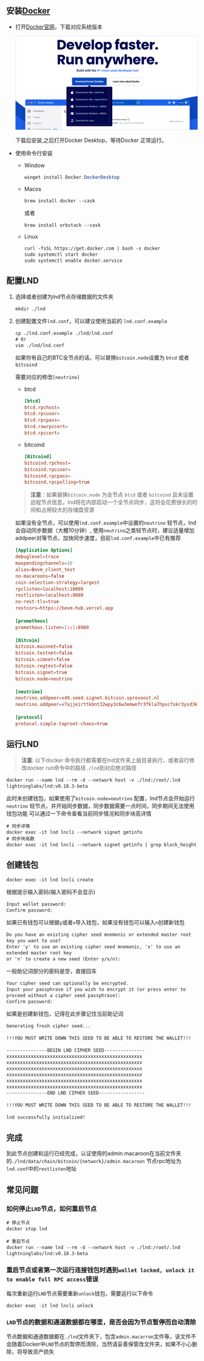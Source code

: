 ## 安装[Docker](https://www.docker.com/)

- 打开[Docker官网](https://www.docker.com/)，下载对应系统版本

  ![image-20241128wGu4uZRu@2x](../assets/images/image-20241128wGu4uZRu@2x.png)

  下载后安装,之后打开Docker Desktop，等待Docker 正常运行。

- 使用命令行安装

  - Window

    ```powershell
    winget install Docker.DockerDesktop
    ```

  - Macos

    ```shell
    brew install docker --cask
    ```

    或者

    ```shell
    brew install orbstack --cask
    ```

    

  - Linux

    ```shell
    curl -fsSL https://get.docker.com | bash -s docker
    sudo systemctl start docker
    sudo systemctl enable docker.service
    ```


## 配置LND

1. 选择或者创建为lnd节点存储数据的文件夹

   ```shell
   mkdir ./lnd 
   ```

   

2. 创建配置文件`lnd.conf`，可以建议使用当前的 `lnd.conf.example`

    ```shell
    cp ./lnd.conf.example ./lnd/lnd.conf
    # Or
    vim ./lnd/lnd.conf
    ```

    如果你有自己的BTC全节点的话，可以替换`bitcoin.node`设置为 `btcd` 或者 `bitcoind`

    需要对应的修改`[neutrino]` 

    - btcd

      ```toml
      [btcd]
      btcd.rpchost=
      btcd.rpcuser=
      btcd.rpcpass=
      btcd.rawrpccert=
      btcd.rpccert=
      ```

      

    - bitcoind

      ``` toml
      [Bitcoind]
      bitcoind.rpchost=
      bitcoind.rpcuser=
      bitcoind.rpcpass=
      bitcoind.rpcpolling=true
      ```

    > **注意**：如果替换`bitcoin.node` 为全节点 `btcd` 或者 `bitcoind` 且未设置远程节点信息，lnd将在内部启动一个全节点同步，这将会花费很长的时间和占用较大的存储盘资源

    

    如果没有全节点，可以使用`lnd.conf.example`中设置的`neutrino` 轻节点，lnd会自动同步数据（大概10分钟）, 使用`neutrino`之类轻节点时，建议适量增加addpeer对等节点，加快同步速度，目前`lnd.conf.example`中已有推荐

    ```toml
    [Application Options]
    debuglevel=trace
    maxpendingchannels=10
    alias=Bevm_client_test
    no-macaroons=false
    coin-selection-strategy=largest
    rpclisten=localhost:10009
    restlisten=localhost:8080
    no-rest-tls=true
    restcors=https://bevm-hub.vercel.app  
    
    [prometheus]
    prometheus.listen=[::]:8989
    
    [Bitcoin]
    bitcoin.mainnet=false
    bitcoin.testnet=false
    bitcoin.simnet=false
    bitcoin.regtest=false
    bitcoin.signet=true
    bitcoin.node=neutrino
    
    [neutrino]
    neutrino.addpeer=x49.seed.signet.bitcoin.sprovoost.nl
    neutrino.addpeer=v7ajjeirttkbnt32wpy3c6w3emwnfr3fkla7hpxcfokr3ysd3kqtzmqd.onion:38333
    
    [protocol]
    protocol.simple-taproot-chans=true
    ```

## 运行LND

> **注意**: 以下docker 命令执行都需要在lnd文件夹上层目录执行，或者自行修改docker run命令中的路径`./lnd`到对应绝对路径

```shell
docker run --name lnd --rm -d --network host -v ./lnd:/root/.lnd lightninglabs/lnd:v0.18.3-beta
```

此时未创建钱包，如果使用了`bitcoin.node=neutrino` 配置，lnd节点会开始运行`neutrino` 轻节点，并开始同步数据，同步数据需要一点时间，同步期间无法使用钱包功能
可以通过一下命令查看当前同步情况和同步块高详情

```shell
# 同步详情
docker exec -it lnd lncli --network signet getinfo
# 同步块高数
docker exec -it lnd lncli --network signet getinfo | grep block_height
```

## 创建钱包

```shell
docker exec -it lnd lncli create
```

根据提示输入密码(输入密码不会显示)

```shell
Input wallet password:
Confirm password:
```

如果已有钱包可以根据`y`或者`x`导入钱包，如果没有钱包可以输入`n`创建新钱包

``` shell
Do you have an existing cipher seed mnemonic or extended master root key you want to use?
Enter 'y' to use an existing cipher seed mnemonic, 'x' to use an extended master root key
or 'n' to create a new seed (Enter y/x/n):
```

一般助记词部分的密码是空，直接回车

```shell
Your cipher seed can optionally be encrypted.
Input your passphrase if you wish to encrypt it (or press enter to proceed without a cipher seed passphrase):
Confirm password:
```

如果是创建新钱包，记得在此步骤记住当前助记词

```shell
Generating fresh cipher seed...

!!!YOU MUST WRITE DOWN THIS SEED TO BE ABLE TO RESTORE THE WALLET!!!

---------------BEGIN LND CIPHER SEED---------------
xxxxxxxxxxxxxxxxxxxxxxxxxxxxxxxxxxxxxxxxxxxxxxxxxx
xxxxxxxxxxxxxxxxxxxxxxxxxxxxxxxxxxxxxxxxxxxxxxxxxx
xxxxxxxxxxxxxxxxxxxxxxxxxxxxxxxxxxxxxxxxxxxxxxxxxx
xxxxxxxxxxxxxxxxxxxxxxxxxxxxxxxxxxxxxxxxxxxxxxxxxx
xxxxxxxxxxxxxxxxxxxxxxxxxxxxxxxxxxxxxxxxxxxxxxxxxx
xxxxxxxxxxxxxxxxxxxxxxxxxxxxxxxxxxxxxxxxxxxxxxxxxx
---------------END LND CIPHER SEED-----------------

!!!YOU MUST WRITE DOWN THIS SEED TO BE ABLE TO RESTORE THE WALLET!!!

lnd successfully initialized!
```



## 完成

到此节点创建和运行已经完成，认证使用的admin.macaroon在当前文件夹的`./lnd/data/chain/bitcoin/{network}/admin.macaroon`
节点rpc地址为`lnd.conf`中的`restlisten`地址

## 常见问题

### 如何停止`LND`节点，如何重启节点

```shell
# 停止节点
docker stop lnd

# 重启节点
docker run --name lnd --rm -d --network host -v ./lnd:/root/.lnd lightninglabs/lnd:v0.18.3-beta
```

### 重启节点或者第一次运行连接钱包时遇到`wallet locked, unlock it to enable full RPC access`错误
每次重新运行`LND`节点需要重新`unlock`钱包，需要运行以下命令

```shell
docker exec -it lnd lncli unlock
```

### `LND`节点的数据和通道数据都在哪里，是否会因为节点暂停而自动清除
节点数据和通道数据都在`./lnd`文件夹下，包含`admin.macarron`文件等，该文件不会随着Docker中`LND`节点的暂停而清除，当然请妥善保管改文件夹，如果不小心删除，将导致资产损失

